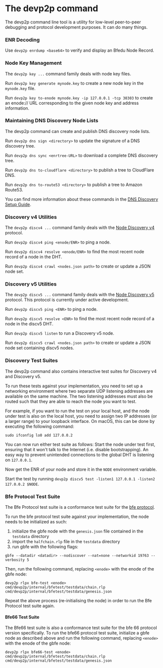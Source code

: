 # The devp2p command

The devp2p command line tool is a utility for low-level peer-to-peer debugging and
protocol development purposes. It can do many things.

### ENR Decoding

Use `devp2p enrdump <base64>` to verify and display an Bfedu Node Record.

### Node Key Management

The `devp2p key ...` command family deals with node key files.

Run `devp2p key generate mynode.key` to create a new node key in the `mynode.key` file.

Run `devp2p key to-enode mynode.key -ip 127.0.0.1 -tcp 30303` to create an enode:// URL
corresponding to the given node key and address information.

### Maintaining DNS Discovery Node Lists

The devp2p command can create and publish DNS discovery node lists.

Run `devp2p dns sign <directory>` to update the signature of a DNS discovery tree.

Run `devp2p dns sync <enrtree-URL>` to download a complete DNS discovery tree.

Run `devp2p dns to-cloudflare <directory>` to publish a tree to CloudFlare DNS.

Run `devp2p dns to-route53 <directory>` to publish a tree to Amazon Route53.

You can find more information about these commands in the [DNS Discovery Setup Guide][dns-tutorial].

### Discovery v4 Utilities

The `devp2p discv4 ...` command family deals with the [Node Discovery v4][discv4]
protocol.

Run `devp2p discv4 ping <enode/ENR>` to ping a node.

Run `devp2p discv4 resolve <enode/ENR>` to find the most recent node record of a node in
the DHT.

Run `devp2p discv4 crawl <nodes.json path>` to create or update a JSON node set.

### Discovery v5 Utilities

The `devp2p discv5 ...` command family deals with the [Node Discovery v5][discv5]
protocol. This protocol is currently under active development.

Run `devp2p discv5 ping <ENR>` to ping a node.

Run `devp2p discv5 resolve <ENR>` to find the most recent node record of a node in
the discv5 DHT.

Run `devp2p discv5 listen` to run a Discovery v5 node.

Run `devp2p discv5 crawl <nodes.json path>` to create or update a JSON node set containing
discv5 nodes.

### Discovery Test Suites

The devp2p command also contains interactive test suites for Discovery v4 and Discovery
v5.

To run these tests against your implementation, you need to set up a networking
environment where two separate UDP listening addresses are available on the same machine.
The two listening addresses must also be routed such that they are able to reach the node
you want to test.

For example, if you want to run the test on your local host, and the node under test is
also on the local host, you need to assign two IP addresses (or a larger range) to your
loopback interface. On macOS, this can be done by executing the following command:

    sudo ifconfig lo0 add 127.0.0.2

You can now run either test suite as follows: Start the node under test first, ensuring
that it won't talk to the Internet (i.e. disable bootstrapping). An easy way to prevent
unintended connections to the global DHT is listening on `127.0.0.1`.

Now get the ENR of your node and store it in the `NODE` environment variable.

Start the test by running `devp2p discv5 test -listen1 127.0.0.1 -listen2 127.0.0.2 $NODE`.

### Bfe Protocol Test Suite

The Bfe Protocol test suite is a conformance test suite for the [bfe protocol][bfe].

To run the  bfe  protocol test suite against your implementation, the node needs to be initialized as such:

1. initialize the gbfe node with the `genesis.json` file contained in the `testdata` directory
2. import the `halfchain.rlp` file in the `testdata` directory
3. run gbfe with the following flags:
```
gbfe --datadir <datadir> --nodiscover --nat=none --networkid 19763 --verbosity 5
```

Then, run the following command, replacing `<enode>` with the enode of the gbfe node: 
 ```
 devp2p rlpx bfe-test <enode> cmd/devp2p/internal/bfetest/testdata/chain.rlp cmd/devp2p/internal/bfetest/testdata/genesis.json
```

Repeat the above process (re-initialising the node) in order to run the Bfe Protocol test suite again.

#### Bfe66 Test Suite

The Bfe66 test suite is also a conformance test suite for the  bfe  66 protocol version specifically. 
To run the bfe66 protocol test suite, initialize a gbfe node as described above and run the following command,
replacing `<enode>` with the enode of the gbfe node:

 ```
 devp2p rlpx bfe66-test <enode> cmd/devp2p/internal/bfetest/testdata/chain.rlp cmd/devp2p/internal/bfetest/testdata/genesis.json
```

[bfe]: https://github.com/bfe2021/devp2p/blob/master/caps/bfe.md
[dns-tutorial]: https://gbfe.bfedu.io/docs/developers/dns-discovery-setup
[discv4]: https://github.com/bfe2021/devp2p/tree/master/discv4.md
[discv5]: https://github.com/bfe2021/devp2p/tree/master/discv5/discv5.md
